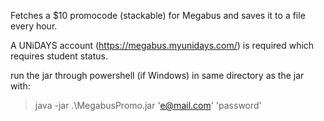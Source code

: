 Fetches a $10 promocode (stackable) for Megabus and saves it to a file every hour.

A UNiDAYS account (https://megabus.myunidays.com/) is required which requires student status.

run the jar through powershell (if Windows) in same directory as the jar with:

> java -jar .\MegabusPromo.jar 'e@mail.com' 'password'
